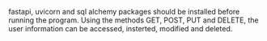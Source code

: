 fastapi, uvicorn and sql alchemy packages should be installed before running the program. Using the methods GET, POST, PUT and DELETE, the user information can be accessed, insterted, modified and deleted.

